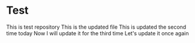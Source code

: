 # Test
This is test repository 
This is the updated file
This is updated the second time today
Now I will update it for the third time
Let's update it once again